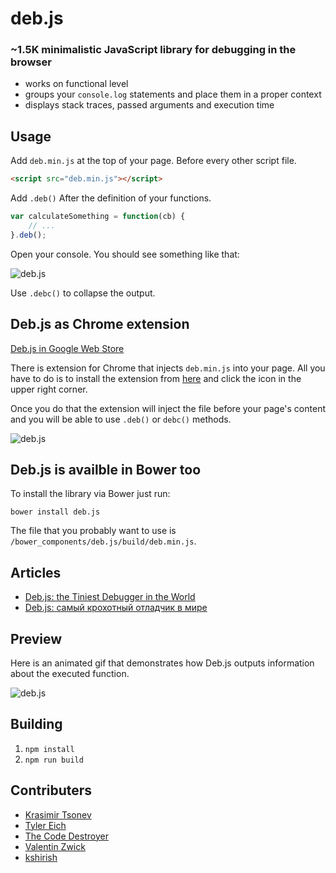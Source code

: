deb.js
======

### ~1.5K minimalistic JavaScript library for debugging in the browser

* works on functional level
* groups your `console.log` statements and place them in a proper context
* displays stack traces, passed arguments and execution time

## Usage

Add `deb.min.js` at the top of your page. Before every other script file.

```html
<script src="deb.min.js"></script>
```

Add `.deb()` After the definition of your functions.

```js
var calculateSomething = function(cb) {
	// ...
}.deb();
```

Open your console. You should see something like that:

![deb.js](http://work.krasimirtsonev.com/git/debjs/debjs.jpg)

Use `.debc()` to collapse the output.

## Deb.js as Chrome extension

[Deb.js in Google Web Store](https://chrome.google.com/webstore/detail/debjs/egmeoknjmgikkkcdicmajkbkmkcmbiah)

There is extension for Chrome that injects `deb.min.js` into your page. All you have to do is to install the extension from [here](https://chrome.google.com/webstore/detail/debjs/egmeoknjmgikkkcdicmajkbkmkcmbiah) and click the icon in the upper right corner.

Once you do that the extension will inject the file before your page's content and you will be able to use `.deb()` or `debc()` methods.

![deb.js](http://work.krasimirtsonev.com/git/debjs/debjschrome.png)

## Deb.js is availble in Bower too

To install the library via Bower just run:

```
bower install deb.js
```

The file that you probably want to use is `/bower_components/deb.js/build/deb.min.js`.

## Articles

* [Deb.js: the Tiniest Debugger in the World](http://code.tutsplus.com/tutorials/debjs-the-tiniest-debugger-in-the-world--cms-21565)
* [Deb.js: самый крохотный отладчик в мире](http://habrahabr.ru/post/228819/)

## Preview

Here is an animated gif that demonstrates how Deb.js outputs information about the executed function. 

![deb.js](http://work.krasimirtsonev.com/git/debjs/debjs_05.gif)

## Building

1. `npm install`
2. `npm run build`

## Contributers

* [Krasimir Tsonev](http://krasimirtsonev.com/)
* [Tyler Eich](https://github.com/TylerEich)
* [The Code Destroyer](https://github.com/TheCodeDestroyer)
* [Valentin Zwick](https://github.com/vzwick)
* [kshirish](https://github.com/kshirish)
